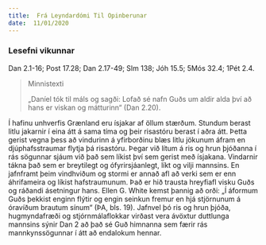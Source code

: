 ```yaml
---
title:  Frá Leyndardómi Til Opinberunar
date:  11/01/2020
---
```


### Lesefni vikunnar
Dan 2.1-16; Post 17.28; Dan 2.17-49; Slm 138; Jóh 15.5; 5Mós 32.4; 1Pét 2.4.

> <p>Minnistexti</p>
> „Daníel tók til máls og sagði: Lofað sé nafn Guðs um aldir alda því að hans er viskan og mátturinn“ (Dan 2.20).

Í hafinu unhverfis Grænland eru ísjakar af öllum stærðum. Stundum berast litlu jakarnir í eina átt á sama tíma og þeir risastóru berast í aðra átt. Þetta gerist vegna þess að vindurinn á yfirborðinu blæs litlu jökunum áfram en djúphafsstraumar flytja þá risastóru.  Þegar við lítum á ris og hrun þjóðanna í rás sögunnar sjáum við það sem líkist því sem gerist með ísjakana. Vindarnir tákna það sem er breytilegt og ófyrirsjáanlegt, líkt og vilji mannsins. En jafnframt þeim vindhviðum og stormi er annað afl að verki sem er enn áhrifameira og líkist hafstraumunum. Það er hið trausta hreyfiafl visku Guðs og ráðandi ásetningur hans. Ellen G. White kemst þannig að orði: „Í áformum Guðs þekkist enginn flýtir og engin seinkun fremur en hjá stjörnunum á óravíðum brautum sínum“ (ÞA, bls. 19). Jafnvel þó ris og hrun þjóða, hugmyndafræði og stjórnmálaflokkar virðast vera ávöxtur duttlunga mannsins sýnir Dan 2 að það sé Guð himnanna sem færir rás mannkynssögunnar í átt að endalokum hennar.